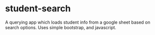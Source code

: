 # student-search
A querying app which loads student info from a google sheet based on search options. Uses simple bootstrap, and javascript.
